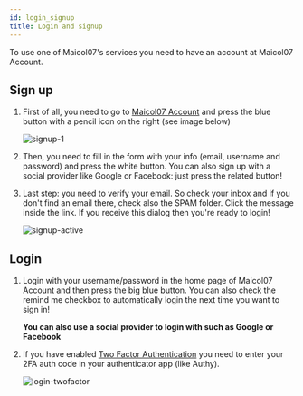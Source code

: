 ```yaml
---
id: login_signup
title: Login and signup
---
```


To use one of Maicol07's services you need to have an account at Maicol07 Account.

## Sign up
1. First of all, you need to go to
   [Maicol07 Account](https://account.maicol07.it) and press the blue
   button with a pencil icon on the right (see image below)

    ![signup-1](../../../img/signup-1.png "Signup: step 1")<!-- @IGNORE PREVIOUS: link -->

2. Then, you need to fill in the form with your info (email, username
   and password) and press the white button. You can also sign up with a
   social provider like Google or Facebook: just press the related
   button!
3. Last step: you need to verify your email. So check your inbox and if
   you don't find an email there, check also the SPAM folder. Click the
   message inside the link. If you receive this dialog then you're ready
   to login!

    ![signup-active](../../../img/signup-active.png "Signup: account
    active")<!-- @IGNORE PREVIOUS: link -->

## Login

1. Login with your username/password in the home page of Maicol07
   Account and then press the big blue button. You can also check the
   remind me checkbox to automatically login the next time you want to
   sign in!

    **You can also use a social provider to login with such as Google or
    Facebook**
2.  If you have enabled [Two Factor Authentication](account/twofactor)<!-- @IGNORE PREVIOUS: link -->
    you need to enter your 2FA auth code in your authenticator app (like
    Authy).

    ![login-twofactor](../../../img/login-twofactor.png "2FA auth
    code request when you login")<!-- @IGNORE PREVIOUS: link -->


